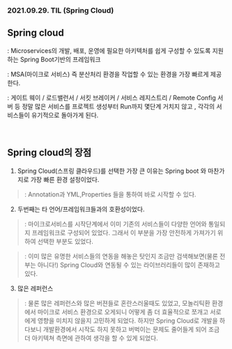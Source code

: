 ### 2021.09.29. TIL (Spring Cloud)

## Spring cloud

: Microservices의 개발, 배포, 운영에 필요한 아키텍처를 쉽게 구성할 수 있도록 지원하는 Spring Boot기반의 프레임워크

: MSA(마이크로 서비스) 즉 분산처리 환경을 작업할 수 있는 환경을 가장 빠르게 제공한다.

: 게이트 웨이 / 로드밸런서 / 서킷 브레이커 / 서비스 레지스트리 / Remote Config 서버 등 정말 많은 서비스를 프로젝트 생성부터 Run까지 몇단계 거치지 않고 , 각각의 서비스들이 유기적으로 돌아가게 된다.


<br>

## Spring cloud의 장점

1. Spring Cloud(스프링 클라우드)를 선택한 가장 큰 이유는 Spring boot 와 마찬가지로 가장 빠른 환경 설정이었다.

>: Annotation과 YML,Properties 들을 통하여 바로 시작할 수 있다.



2. 두번째는 타 언어/프레임워크들과의 호환성이었다.

>: 마이크로서비스를 시작단계에서 이미 기존의 서비스들이 다양한 언어와 통일되지 프레임워크로 구성되어 있었다. 그래서 이 부분을 가장 안전하게 가져가기 위하여 선택한 부분도 있었다.

>: 이미 많은 유명한 서비스들의 연동을 해놓은 탓인지 조금만 검색해보면(물론 전부는 아니다!) Spring Cloud와 연동될 수 있는 라이브러리들이 많이 존재하고 있다.



3. 많은 레퍼런스

>: 물론 많은 레퍼런스와 많은 버젼들로 혼란스러울때도 있었고, 모놀리틱환 환경에서 마이크로 서비스 환경으로 오게되니 어떻게 좀 더 효율적으로 쪼개고 서로에게 영향을 미치지 않을지 고민하게 되었다. 하지만 Spring Cloud로 개발을 하다보니 개발환경에서 시작도 하지 못하고 버벅이는 문제도 줄어들게 되어 조금 더 아키텍쳐 측면에 관하여 생각을 할 수 있게 되었다.
